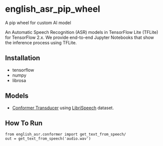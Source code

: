 # english_asr_pip_wheel
A pip wheel for custom AI model

An Automatic Speech Recognition (ASR) models in TensorFlow Lite (TFLite) for TensorFlow 2.x. We provide end-to-end Jupyter Notebooks that show the inference process using TFLite.

## Installation
- tensorflow
- numpy
- librosa

## Models
- [Conformer Transducer](https://arxiv.org/abs/2005.08100) using [LibriSpeech](http://www.openslr.org/12) dataset.

## How To Run
```
from english_asr.conformer import get_text_from_speech/
out = get_text_from_speech('audio.wav')
```


